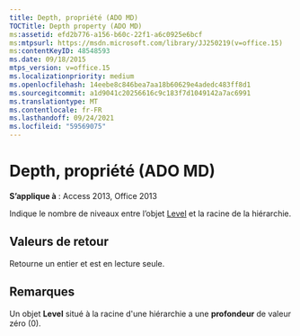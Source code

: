 ```yaml
---
title: Depth, propriété (ADO MD)
TOCTitle: Depth property (ADO MD)
ms:assetid: efd2b776-a156-b60c-22f1-a6c0925e6bcf
ms:mtpsurl: https://msdn.microsoft.com/library/JJ250219(v=office.15)
ms:contentKeyID: 48548593
ms.date: 09/18/2015
mtps_version: v=office.15
ms.localizationpriority: medium
ms.openlocfilehash: 14eebe8c846bea7aa18b60629e4adedc483ff8d1
ms.sourcegitcommit: a1d9041c20256616c9c183f7d1049142a7ac6991
ms.translationtype: MT
ms.contentlocale: fr-FR
ms.lasthandoff: 09/24/2021
ms.locfileid: "59569075"
---
```

# <a name="depth-property-ado-md"></a>Depth, propriété (ADO MD)


**S’applique à** : Access 2013, Office 2013

Indique le nombre de niveaux entre l’objet [Level](level-object-ado-md.md) et la racine de la hiérarchie.

## <a name="return-values"></a>Valeurs de retour

Retourne un entier et est en lecture seule.

## <a name="remarks"></a>Remarques

Un objet **Level** situé à la racine d'une hiérarchie a une **profondeur** de valeur zéro (0).

